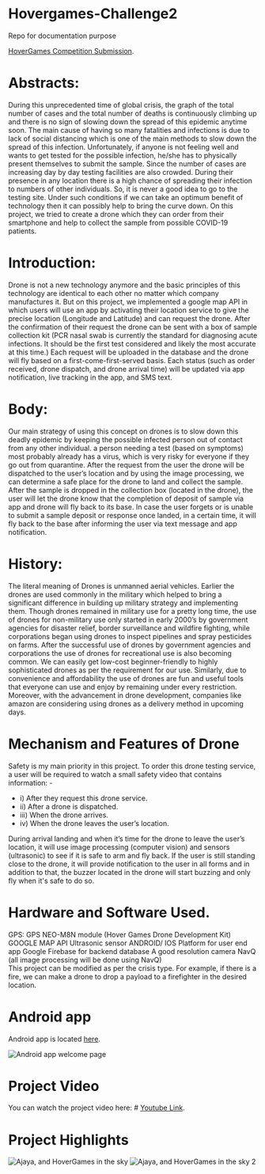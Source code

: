 # Hovergames-Challenge2
Repo for documentation purpose  

[HoverGames Competition Submission](https://www.hackster.io/ajayadahal1000/covid-19-testing-service-via-drone-65c52a).  

# Abstracts:
During this unprecedented time of global crisis, the graph of the total number of cases and the total number of deaths is continuously climbing up and there is no sign of slowing down the spread of this epidemic anytime soon. The main cause of having so many fatalities and infections is due to lack of social distancing which is one of the main methods to slow down the spread of this infection. Unfortunately, if anyone is not feeling well and wants to get tested for the possible infection, he/she has to physically present themselves to submit the sample. Since the number of cases are increasing day by day testing facilities are also crowded. During their presence in any location there is a high chance of spreading their infection to numbers of other individuals. So, it is never a good idea to go to the testing site. Under such conditions if we can take an optimum benefit of technology then it can possibly help to bring the curve down. On this project, we tried to create a drone which they can order from their smartphone and help to collect the sample from possible COVID-19 patients. 
# Introduction: 
Drone is not a new technology anymore and the basic principles of this technology are identical to each other no matter which company manufactures it. But on this project, we implemented a google map API in which users will use an app by activating their location service to give the precise location (Longitude and Latitude) and can request the drone. After the confirmation of their request the drone can be sent with a box of sample collection kit (PCR nasal swab is currently the standard for diagnosing acute infections. It should be the first test considered and likely the most accurate at this time.) Each request will be uploaded in the database and the drone will fly based on a first-come-first-served basis. Each status (such as order received, drone dispatch, and drone arrival time) will be updated via app notification, live tracking in the app, and SMS text. 
# Body:
Our main strategy of using this concept on drones is to slow down this deadly epidemic by keeping the possible infected person out of contact from any other individual. a person needing a test (based on symptoms) most probably already has a virus, which is very risky for everyone if they go out from quarantine. After the request from the user the drone will be dispatched to the user’s location and by using the image processing, we can determine a safe place for the drone to land and collect the sample. After the sample is dropped in the collection box (located in the drone), the user will let the drone know that the completion of deposit of sample via app and drone will fly back to its base. In case the user forgets or is unable to submit a sample deposit or response once landed, in a certain time, it will fly back to the base after informing the user via text message and app notification.
# History:
The literal meaning of Drones is unmanned aerial vehicles. Earlier the drones are used commonly in the military which helped to bring a significant difference in building up military strategy and implementing them. Though drones remained in military use for a pretty long time, the use of drones for non-military use only started in early 2000’s by government agencies for disaster relief, border surveillance and wildfire fighting, while corporations began using drones to inspect pipelines and spray pesticides on farms. After the successful use of drones by government agencies and corporations the use of drones for recreational use is also becoming common. We can easily get low-cost beginner-friendly to highly sophisticated drones as per the requirement for our use. Similarly, due to convenience and affordability the use of drones are fun and useful tools that everyone can use and enjoy by remaining under every restriction. Moreover, with the advancement in drone development, companies like amazon are considering using drones as a delivery method in upcoming days.
# Mechanism and Features of Drone
Safety is my main priority in this project. To order this drone testing service, a user will be required to watch a small safety video that contains information: -  
- i) After they request this drone service.  
- ii) After a drone is dispatched.  
- iii) When the drone arrives.  
- iv) When the drone leaves the user’s location.  

During arrival landing and when it’s time for the drone to leave the user’s location, it will use image processing (computer vision) and sensors (ultrasonic) to see if it is safe to arm and fly back. If the user is still standing close to the drone, it will provide notification to the user in all forms and in addition to that, the buzzer located in the drone will start buzzing and only fly when it's safe to do so. 
# Hardware and Software Used.
GPS: GPS NEO-M8N module (Hover Games Drone Development Kit) GOOGLE MAP API Ultrasonic sensor ANDROID/ IOS Platform for user end app Google Firebase for backend database A good resolution camera NavQ (all image processing will be done using NavQ)  
This project can be modified as per the crisis type. For example, if there is a fire, we can make a drone to drop a payload to a firefighter in the desired location. 

# Android app
Android app is located [here](https://github.com/AjayaDahal/Hovergames-Challenge2/blob/main/Doctor%20Drone.apk).  

![Android app welcome  page](App_greeting.jpg)

# Project Video
You can watch the project video here: # [Youtube Link](https://youtu.be/gxKfjFzo7fg).  

# Project Highlights  
![Ajaya, and HoverGames in the sky](pic1.jpg)
![Ajaya, and HoverGames in the sky 2](pic2.jpg)
